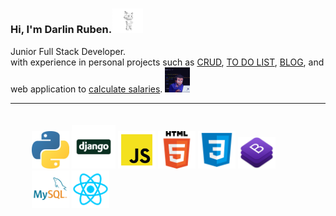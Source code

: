 ### Hi, I'm Darlin Ruben.<img src="src/gif/gif.gif" width="50px">



<p>
Junior Full Stack Developer.<br>
with experience in personal projects such as <a href="https://github.com/Ruben890/-python-django-crud-django-myql">CRUD</a>,   <a href="https://github.com/Ruben890/To-Do-list">TO DO LIST</a>, <a href="https://github.com/Ruben890/blog-python-Django">BLOG</a>,  and web application to <a href="https://github.com/Ruben890/Salary-Discount-Calculate">calculate salaries</a>. <img src="src/gif/giphy.gif" width="40px">
</p>

<hr style='height: 1px;'>

<div style='
display=flex; 
padding:18px; 
margin:1rem'>

<img src="src/img/python.png" alt='python' width="60rem"/>

<img src="src/img/djnago.png" alt='django' width="70rem">

<img src="src/img/JS.png" alt='javaScripts' width="60rem"/>

<img src="src/img/html.png" alt='html' width="60rem"/>
<img src="src/img/css.png" alt='CSS' 
width="60rem"/>
<img src="src/img/bootstrap.png" alt='BOOTSTRAP' width="60rem"/>

<img src="src/img/mysql.png" alt='MYsql' width="60rem"/>

<img src="src/img/react.png" alt='Reactjs' width="60rem"/>
</div>




